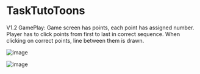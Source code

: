 # TaskTutoToons

V1.2
GamePlay:
Game screen has points, each point has assigned number. Player has to click points from first to last in correct sequence. 
When clicking on correct points, line between them is drawn. 

![image](https://user-images.githubusercontent.com/95482723/148825657-f871c1d0-bdd6-4e79-95e7-3fb7c273a49b.png)


![image](https://user-images.githubusercontent.com/95482723/148825567-bbaf18c6-70f5-4e86-96f4-ffad147e7306.png)





